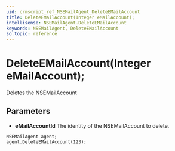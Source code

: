 ```yaml
---
uid: crmscript_ref_NSEMailAgent_DeleteEMailAccount
title: DeleteEMailAccount(Integer eMailAccount);
intellisense: NSEMailAgent.DeleteEMailAccount
keywords: NSEMailAgent, DeleteEMailAccount
so.topic: reference
---
```


# DeleteEMailAccount(Integer eMailAccount);

Deletes the NSEMailAccount
 
## Parameters

* **eMailAccountId** The identity of the NSEMailAccount to delete.

```crmscript
NSEMailAgent agent;
agent.DeleteEMailAccount(123);
```

